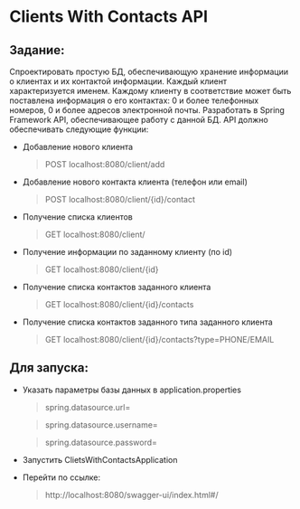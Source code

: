 # Clients With Contacts API
## Задание:
Спроектировать простую БД, обеспечивающую хранение информации о клиентах и их контактой информации.
Каждый клиент характеризуется именем. 
Каждому клиенту в соответствие может быть поставлена информация о его контактах: 0 и более телефонных номеров, 0 и более адресов электронной почты.
Разработать в Spring Framework API, обеспечивающее работу с данной БД.
API должно обеспечивать следующие функции:
* Добавление нового клиента
  > POST localhost:8080/client/add
* Добавление нового контакта клиента (телефон или email)
  > POST localhost:8080/client/{id}/contact
* Получение списка клиентов
  > GET localhost:8080/client/
* Получение информации по заданному клиенту (по id)
  > GET localhost:8080/client/{id}
* Получение списка контактов заданного клиента
  > GET localhost:8080/client/{id}/contacts
* Получение списка контактов заданного типа заданного клиента
  > GET localhost:8080/client/{id}/contacts?type=PHONE/EMAIL

## Для запуска:
* Указать параметры базы данных в application.properties
  >spring.datasource.url=
  
  >spring.datasource.username=
  
  >spring.datasource.password=
* Запустить ClietsWithContactsApplication
* Перейти по ссылке:
  >http://localhost:8080/swagger-ui/index.html#/
